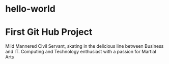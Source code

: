 # hello-world
# First Git Hub Project
Mild Mannered Civil Servant, skating in the delicious line between Business and IT. Computing and Technology enthusiast with a passion for Martial Arts
